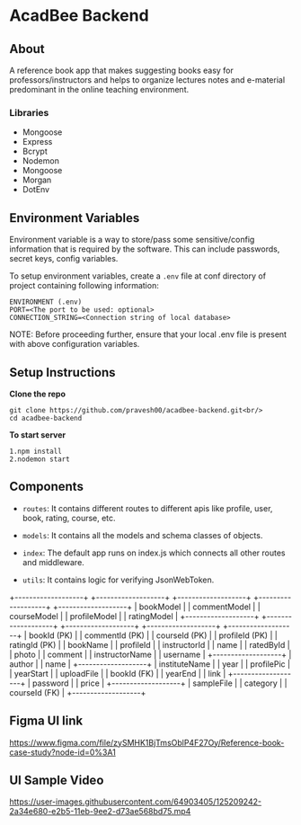 # AcadBee Backend 
## About
A reference book app that makes suggesting books easy for professors/instructors and helps to organize lectures notes and e-material predominant in the online teaching environment.

### Libraries
* Mongoose
* Express
* Bcrypt
* Nodemon
* Mongoose
* Morgan
* DotEnv


## Environment Variables

Environment variable is a way to store/pass some sensitive/config information that is required by the software. This can include passwords, secret keys, config variables.

To setup environment variables, create a `.env` file at conf directory of project containing following information:
```
ENVIRONMENT (.env)
PORT=<The port to be used: optional>
CONNECTION_STRING=<Connection string of local database>
```
NOTE: Before proceeding further, ensure that your local .env file is present with above configuration variables.

## Setup Instructions

**Clone the repo**
```
git clone https://github.com/pravesh00/acadbee-backend.git<br/>
cd acadbee-backend
```

**To start server**
```
1.npm install
2.nodemon start
```

## Components

* `routes`: It contains different routes to different apis like profile, user, book, rating, course, etc.

* `models`: It contains all the models and schema classes of objects.

* `index`: The default app runs on index.js which connects all other routes and middleware.

* `utils`: It contains logic for verifying JsonWebToken.

+-------------------+     +-------------------+     +-------------------+     +-------------------+     +-------------------+
|    bookModel      |     |    commentModel   |     |    courseModel    |     |   profileModel    |     |    ratingModel    |
+-------------------+     +-------------------+     +-------------------+     +-------------------+     +-------------------+
| bookId (PK)       |     | commentId (PK)    |     | courseId (PK)     |     | profileId (PK)    |     | ratingId (PK)     |
| bookName          |     | profileId         |     | instructorId      |     | name              |     | ratedById         |
| photo             |     | comment           |     | instructorName    |     | username          |     +-------------------+
| author            |     | name              |     +-------------------+     | instituteName     |
| year              |     | profilePic        |                               | yearStart         |
| uploadFile        |     | bookId (FK)       |                               | yearEnd           |
| link              |     +-------------------+                               | password          |
| price             |                                                         +-------------------+
| sampleFile        |
| category          |
| courseId (FK)     |
+-------------------+


## Figma UI link 
https://www.figma.com/file/zySMHK1BjTmsOblP4F27Oy/Reference-book-case-study?node-id=0%3A1

## UI Sample Video

https://user-images.githubusercontent.com/64903405/125209242-2a34e680-e2b5-11eb-9ee2-d73ae568bd75.mp4







